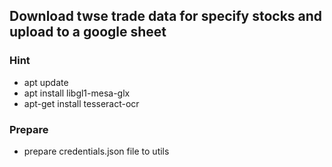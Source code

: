 ## Download twse trade data for specify stocks and upload to a google sheet
### Hint
- apt update
- apt install libgl1-mesa-glx
- apt-get install tesseract-ocr
### Prepare
- prepare credentials.json file to utils

